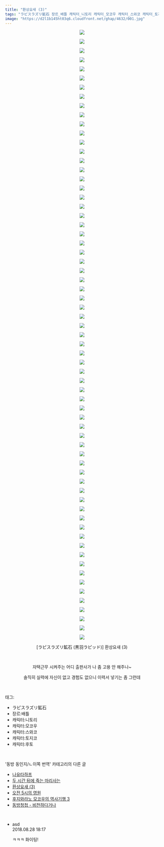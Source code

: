 ```yaml
---
title: "환상요새 (3)"
tags: "ラピスラズリ鉱石 장르_배틀 캐릭터_니토리 캐릭터_모코우 캐릭터_스와코 캐릭터_토지코 캐릭터_후토 黒羽ラピッド 동방_동인지／ㄴ이쪽_번역"
image: "https://d2l1b145ht03q6.cloudfront.net/ghap/4632/001.jpg"
---
```

<div class="article">
<p style="text-align: center; clear: none; float: none;"><img src="{{ site.imgserver1 }}/ghap/4632/001.jpg"/></p>
<p style="text-align: center; clear: none; float: none;"><img src="{{ site.imgserver1 }}/ghap/4632/002.jpg"/></p>
<p style="text-align: center; clear: none; float: none;"><img src="{{ site.imgserver1 }}/ghap/4632/003.jpg"/></p>
<p style="text-align: center; clear: none; float: none;"><img src="{{ site.imgserver1 }}/ghap/4632/004.jpg"/></p>
<p style="text-align: center; clear: none; float: none;"><img src="{{ site.imgserver1 }}/ghap/4632/005.jpg"/></p>
<p style="text-align: center; clear: none; float: none;"><img src="{{ site.imgserver1 }}/ghap/4632/006.jpg"/></p>
<p style="text-align: center; clear: none; float: none;"><img src="{{ site.imgserver1 }}/ghap/4632/007.jpg"/></p>
<p style="text-align: center; clear: none; float: none;"><img src="{{ site.imgserver1 }}/ghap/4632/008.jpg"/></p>
<p style="text-align: center; clear: none; float: none;"><img src="{{ site.imgserver1 }}/ghap/4632/009.jpg"/></p>
<p style="text-align: center; clear: none; float: none;"><img src="{{ site.imgserver1 }}/ghap/4632/010.jpg"/></p>
<p style="text-align: center; clear: none; float: none;"><img src="{{ site.imgserver1 }}/ghap/4632/011.jpg"/></p>
<p style="text-align: center; clear: none; float: none;"><img src="{{ site.imgserver1 }}/ghap/4632/012.jpg"/></p>
<p style="text-align: center; clear: none; float: none;"><img src="{{ site.imgserver1 }}/ghap/4632/013.jpg"/></p>
<p style="text-align: center; clear: none; float: none;"><img src="{{ site.imgserver1 }}/ghap/4632/014.jpg"/></p>
<p style="text-align: center; clear: none; float: none;"><img src="{{ site.imgserver1 }}/ghap/4632/015.jpg"/></p>
<p style="text-align: center; clear: none; float: none;"><img src="{{ site.imgserver1 }}/ghap/4632/016.jpg"/></p>
<p style="text-align: center; clear: none; float: none;"><img src="{{ site.imgserver1 }}/ghap/4632/017.jpg"/></p>
<p style="text-align: center; clear: none; float: none;"><img src="{{ site.imgserver1 }}/ghap/4632/018.jpg"/></p>
<p style="text-align: center; clear: none; float: none;"><img src="{{ site.imgserver1 }}/ghap/4632/019.jpg"/></p>
<p style="text-align: center; clear: none; float: none;"><img src="{{ site.imgserver1 }}/ghap/4632/020.jpg"/></p>
<p style="text-align: center; clear: none; float: none;"><img src="{{ site.imgserver1 }}/ghap/4632/021.jpg"/></p>
<p style="text-align: center; clear: none; float: none;"><img src="{{ site.imgserver1 }}/ghap/4632/022.jpg"/></p>
<p style="text-align: center; clear: none; float: none;"><img src="{{ site.imgserver1 }}/ghap/4632/023.jpg"/></p>
<p style="text-align: center; clear: none; float: none;"><img src="{{ site.imgserver1 }}/ghap/4632/024.jpg"/></p>
<p style="text-align: center; clear: none; float: none;"><img src="{{ site.imgserver1 }}/ghap/4632/025.jpg"/></p>
<p style="text-align: center; clear: none; float: none;"><img src="{{ site.imgserver1 }}/ghap/4632/026.jpg"/></p>
<p style="text-align: center; clear: none; float: none;"><img src="{{ site.imgserver1 }}/ghap/4632/027.jpg"/></p>
<p style="text-align: center; clear: none; float: none;"><img src="{{ site.imgserver1 }}/ghap/4632/028.jpg"/></p>
<p style="text-align: center; clear: none; float: none;"><img src="{{ site.imgserver1 }}/ghap/4632/029.jpg"/></p>
<p style="text-align: center; clear: none; float: none;"><img src="{{ site.imgserver1 }}/ghap/4632/030.jpg"/></p>
<p style="text-align: center; clear: none; float: none;"><img src="{{ site.imgserver1 }}/ghap/4632/031.jpg"/></p>
<p style="text-align: center; clear: none; float: none;"><img src="{{ site.imgserver1 }}/ghap/4632/032.jpg"/></p>
<p style="text-align: center; clear: none; float: none;"><img src="{{ site.imgserver1 }}/ghap/4632/033.jpg"/></p>
<p style="text-align: center; clear: none; float: none;"><img src="{{ site.imgserver1 }}/ghap/4632/034.jpg"/></p>
<p style="text-align: center; clear: none; float: none;"><img src="{{ site.imgserver1 }}/ghap/4632/035.jpg"/></p>
<p style="text-align: center; clear: none; float: none;"><img src="{{ site.imgserver1 }}/ghap/4632/036.jpg"/></p>
<p style="text-align: center; clear: none; float: none;"><img src="{{ site.imgserver1 }}/ghap/4632/037.jpg"/></p>
<p style="text-align: center; clear: none; float: none;"><img src="{{ site.imgserver1 }}/ghap/4632/038.jpg"/></p>
<p style="text-align: center; clear: none; float: none;"><img src="{{ site.imgserver1 }}/ghap/4632/039.jpg"/></p>
<p style="text-align: center; clear: none; float: none;"><img src="{{ site.imgserver1 }}/ghap/4632/040.jpg"/></p>
<p style="text-align: center; clear: none; float: none;"><img src="{{ site.imgserver1 }}/ghap/4632/041.jpg"/></p>
<p style="text-align: center; clear: none; float: none;"><img src="{{ site.imgserver1 }}/ghap/4632/042.jpg"/></p>
<p style="text-align: center; clear: none; float: none;"><img src="{{ site.imgserver1 }}/ghap/4632/043.jpg"/></p>
<p style="text-align: center; clear: none; float: none;"><img src="{{ site.imgserver1 }}/ghap/4632/044.jpg"/></p>
<p style="text-align: center; clear: none; float: none;"><img src="{{ site.imgserver1 }}/ghap/4632/045.jpg"/></p>
<p style="text-align: center; clear: none; float: none;"><img src="{{ site.imgserver1 }}/ghap/4632/046.jpg"/></p>
<p style="text-align: center; clear: none; float: none;"><img src="{{ site.imgserver1 }}/ghap/4632/047.jpg"/></p>
<p style="text-align: center; clear: none; float: none;"><img src="{{ site.imgserver1 }}/ghap/4632/048.jpg"/></p>
<p style="text-align: center; clear: none; float: none;"><img src="{{ site.imgserver1 }}/ghap/4632/049.jpg"/></p>
<p style="text-align: center; clear: none; float: none;"><img src="{{ site.imgserver1 }}/ghap/4632/050.jpg"/></p>
<p style="text-align: center; clear: none; float: none;"><img src="{{ site.imgserver1 }}/ghap/4632/051.jpg"/></p>
<p style="text-align: center; clear: none; float: none;"><img src="{{ site.imgserver1 }}/ghap/4632/052.jpg"/></p>
<p style="text-align: center; clear: none; float: none;"><img src="{{ site.imgserver1 }}/ghap/4632/053.jpg"/></p>
<p style="text-align: center; clear: none; float: none;"><img src="{{ site.imgserver1 }}/ghap/4632/054.jpg"/></p>
<p style="text-align: center; clear: none; float: none;"><img src="{{ site.imgserver1 }}/ghap/4632/055.jpg"/></p>
<p style="text-align: center; clear: none; float: none;"><img src="{{ site.imgserver1 }}/ghap/4632/056.jpg"/></p>
<p style="text-align: center; clear: none; float: none;"><img src="{{ site.imgserver1 }}/ghap/4632/057.jpg"/></p>
<p style="text-align: center; clear: none; float: none;"><img src="{{ site.imgserver1 }}/ghap/4632/058.jpg"/></p>
<p style="text-align: center; clear: none; float: none;"><img src="{{ site.imgserver1 }}/ghap/4632/059.jpg"/></p>
<p style="text-align: center; clear: none; float: none;"><img src="{{ site.imgserver1 }}/ghap/4632/060.jpg"/></p>
<p style="text-align: center; clear: none; float: none;"><img src="{{ site.imgserver1 }}/ghap/4632/061.jpg"/></p>
<p style="text-align: center; clear: none; float: none;"><img src="{{ site.imgserver1 }}/ghap/4632/062.jpg"/></p>
<p style="text-align: center; clear: none; float: none;"><img src="{{ site.imgserver1 }}/ghap/4632/063.jpg"/></p>
<p style="text-align: center; clear: none; float: none;"><img src="{{ site.imgserver1 }}/ghap/4632/064.jpg"/></p>
<p style="text-align: center; clear: none; float: none;"><img src="{{ site.imgserver1 }}/ghap/4632/065.jpg"/></p>
<p style="text-align: center; clear: none; float: none;"><img src="{{ site.imgserver1 }}/ghap/4632/066.jpg"/></p>
<p style="text-align: center; clear: none; float: none;"><img src="{{ site.imgserver1 }}/ghap/4632/067.jpg"/></p>
<p style="text-align: center; clear: none; float: none;">[ラピスラズリ鉱石 (黒羽ラピッド)] 환상요새 (3)</p>
<p style="text-align: center; clear: none; float: none;"><br/></p>
<p style="text-align: center; clear: none; float: none;">자택근무 시켜주는 어디 출판사가 나 좀 고용 안 해주나~</p>
<p style="text-align: center; clear: none; float: none;">솔직히 실력에 자신이 없고 경험도 없으니 이력서 넣기는 좀 그런데</p>
</div><br/>
<div class="tagTrail">
<p>태그: </p>
<ul>
<li>ラピスラズリ鉱石</li>
<li>장르:배틀</li>
<li>캐릭터:니토리</li>
<li>캐릭터:모코우</li>
<li>캐릭터:스와코</li>
<li>캐릭터:토지코</li>
<li>캐릭터:후토</li>
</ul>
</div><br/>
<div class="another">
<p>'동방 동인지/ㄴ이쪽 번역' 카테고리의 다른 글</p>
<ul>
<li><a href="/ghap_4646">나유타하프</a></li>
<li><a href="/ghap_4639">두 시간 뒤에 죽는 마리사는</a></li>
<li><a href="/ghap_4632">환상요새 (3)</a></li>
<li><a href="/ghap_4610">오전 5시의 영원</a></li>
<li><a href="/ghap_4607">후지와라노 모코우의 역사기행 3</a></li>
<li><a href="/ghap_4601">동방청첩 - 비천하다거나</a></li>
</ul>
</div><br/>
<div class="cb_module cb_fluid">
<div class="cb_wrt cb_profile">
<div class="comment">
<ul>
<li class="cb_thumb_off" id="comment15320084">
<div class="cb_comment_area">
<div class="cb_info_area">
<div class="cb_section">
<span class="cb_nick_name">asd</span>
</div>
<div class="cb_section">
<span class="cb_date">2018.08.28 18:17 </span>
</div>
</div>
<div class="cb_dsc_comment">
<p class="cb_dsc">
											ㅋㅋㅋ 화이팅!
										</p>
</div>
</div></li>
</ul>
</div>
</div><!-- commentList close -->
</div><br/>
